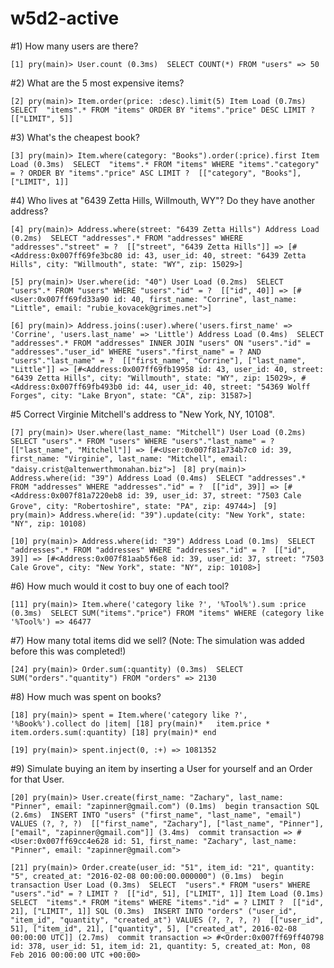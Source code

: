 # w5d2-active

#1) How many users are there?

`[1] pry(main)> User.count
   (0.3ms)  SELECT COUNT(*) FROM "users"
=> 50`

#2) What are the 5 most expensive items?

`[2] pry(main)> Item.order(price: :desc).limit(5)
  Item Load (0.7ms)  SELECT  "items".* FROM "items" ORDER BY "items"."price" DESC LIMIT ?  [["LIMIT", 5]]`

#3) What's the cheapest book?

`[3] pry(main)> Item.where(category: "Books").order(:price).first
  Item Load (0.3ms)  SELECT  "items".* FROM "items" WHERE "items"."category" = ? ORDER BY "items"."price" ASC LIMIT ?  [["category", "Books"], ["LIMIT", 1]]`

#4) Who lives at "6439 Zetta Hills, Willmouth, WY"? Do they have another address?

`[4] pry(main)> Address.where(street: "6439 Zetta Hills")
  Address Load (0.2ms)  SELECT "addresses".* FROM "addresses" WHERE "addresses"."street" = ?  [["street", "6439 Zetta Hills"]]
=> [#<Address:0x007ff69fe3bc80 id: 43, user_id: 40, street: "6439 Zetta Hills", city: "Willmouth", state: "WY", zip: 15029>]`

`[5] pry(main)> User.where(id: "40")
  User Load (0.2ms)  SELECT "users".* FROM "users" WHERE "users"."id" = ?  [["id", 40]]
=> [#<User:0x007ff69fd33a90 id: 40, first_name: "Corrine", last_name: "Little", email: "rubie_kovacek@grimes.net">]`

`[6] pry(main)> Address.joins(:user).where('users.first_name' => 'Corrine', 'users.last_name' => 'Little')
  Address Load (0.4ms)  SELECT "addresses".* FROM "addresses" INNER JOIN "users" ON "users"."id" = "addresses"."user_id" WHERE "users"."first_name" = ? AND "users"."last_name" = ?  [["first_name", "Corrine"], ["last_name", "Little"]]
=> [#<Address:0x007ff69fb19958 id: 43, user_id: 40, street: "6439 Zetta Hills", city: "Willmouth", state: "WY", zip: 15029>,
 #<Address:0x007ff69fb493b0 id: 44, user_id: 40, street: "54369 Wolff Forges", city: "Lake Bryon", state: "CA", zip: 31587>]`

#5 Correct Virginie Mitchell's address to "New York, NY, 10108".

`[7] pry(main)> User.where(last_name: "Mitchell")
  User Load (0.2ms)  SELECT "users".* FROM "users" WHERE "users"."last_name" = ?  [["last_name", "Mitchell"]]
=> [#<User:0x007f81a734b7c0 id: 39, first_name: "Virginie", last_name: "Mitchell", email: "daisy.crist@altenwerthmonahan.biz">]
`
`[8] pry(main)> Address.where(id: "39")
  Address Load (0.4ms)  SELECT "addresses".* FROM "addresses" WHERE "addresses"."id" = ?  [["id", 39]]
=> [#<Address:0x007f81a7220eb8 id: 39, user_id: 37, street: "7503 Cale Grove", city: "Robertoshire", state: "PA", zip: 49744>]
`
`[9] pry(main)> Address.where(id: "39").update(city: "New York", state: "NY", zip: 10108)`

`[10] pry(main)> Address.where(id: "39")
  Address Load (0.1ms)  SELECT "addresses".* FROM "addresses" WHERE "addresses"."id" = ?  [["id", 39]]
=> [#<Address:0x007f81aab5f6e8 id: 39, user_id: 37, street: "7503 Cale Grove", city: "New York", state: "NY", zip: 10108>]`

#6) How much would it cost to buy one of each tool?

`[11] pry(main)> Item.where('category like ?', '%Tool%').sum :price
   (0.3ms)  SELECT SUM("items"."price") FROM "items" WHERE (category like '%Tool%')
=> 46477`

#7) How many total items did we sell? (Note: The simulation was added before this was completed!)

`[24] pry(main)> Order.sum(:quantity)
   (0.3ms)  SELECT SUM("orders"."quantity") FROM "orders"
=> 2130`

#8) How much was spent on books?


`[18] pry(main)> spent = Item.where('category like ?', '%Book%').collect do |item|
[18] pry(main)*   item.price * item.orders.sum(:quantity)
[18] pry(main)* end`


`[19] pry(main)> spent.inject(0, :+)
=> 1081352`

#9) Simulate buying an item by inserting a User for yourself and an Order for that User.


`[20] pry(main)> User.create(first_name: "Zachary", last_name: "Pinner", email: "zapinner@gmail.com")
   (0.1ms)  begin transaction
  SQL (2.6ms)  INSERT INTO "users" ("first_name", "last_name", "email") VALUES (?, ?, ?)  [["first_name", "Zachary"], ["last_name", "Pinner"], ["email", "zapinner@gmail.com"]]
   (3.4ms)  commit transaction
=> #<User:0x007ff69cc4e628 id: 51, first_name: "Zachary", last_name: "Pinner", email: "zapinner@gmail.com">
`

`[21] pry(main)> Order.create(user_id: "51", item_id: "21", quantity: "5", created_at: "2016-02-08 00:00:00.000000")
   (0.1ms)  begin transaction
  User Load (0.3ms)  SELECT  "users".* FROM "users" WHERE "users"."id" = ? LIMIT ?  [["id", 51], ["LIMIT", 1]]
  Item Load (0.1ms)  SELECT  "items".* FROM "items" WHERE "items"."id" = ? LIMIT ?  [["id", 21], ["LIMIT", 1]]
  SQL (0.3ms)  INSERT INTO "orders" ("user_id", "item_id", "quantity", "created_at") VALUES (?, ?, ?, ?)  [["user_id", 51], ["item_id", 21], ["quantity", 5], ["created_at", 2016-02-08 00:00:00 UTC]]
   (2.7ms)  commit transaction
=> #<Order:0x007ff69ff40798 id: 378, user_id: 51, item_id: 21, quantity: 5, created_at: Mon, 08 Feb 2016 00:00:00 UTC +00:00>`
